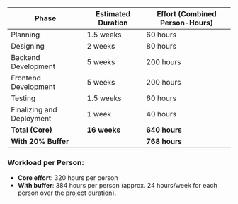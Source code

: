 | **Phase**                | **Estimated Duration** | **Effort (Combined Person-Hours)** |
|--------------------------|------------------------|------------------------------------|
| Planning                 | 1.5 weeks              | 60 hours                          |
| Designing                | 2 weeks                | 80 hours                          |
| Backend Development      | 5 weeks                | 200 hours                         |
| Frontend Development     | 5 weeks                | 200 hours                         |
| Testing                  | 1.5 weeks              | 60 hours                          |
| Finalizing and Deployment| 1 week                 | 40 hours                          |
| **Total (Core)**         | **16 weeks**           | **640 hours**                     |
| **With 20% Buffer**      |                        | **768 hours**                     |

### **Workload per Person**:
- **Core effort**: 320 hours per person
- **With buffer**: 384 hours per person (approx. 24 hours/week for each person over the project duration).

